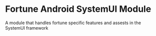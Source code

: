 # Fortune Android SystemUI Module #

A module that handles fortune specific features and assests in the SystemUI framework
